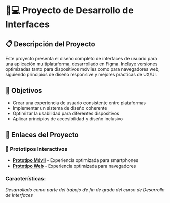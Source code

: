 # 📱💻 Proyecto de Desarrollo de Interfaces

## 📋 Descripción del Proyecto
Este proyecto presenta el diseño completo de interfaces de usuario para una aplicación multiplataforma, desarrollado en Figma. Incluye versiones optimizadas tanto para dispositivos móviles como para navegadores web, siguiendo principios de diseño responsive y mejores prácticas de UX/UI.

## 🎯 Objetivos

- Crear una experiencia de usuario consistente entre plataformas
- Implementar un sistema de diseño coherente
- Optimizar la usabilidad para diferentes dispositivos
- Aplicar principios de accesibilidad y diseño inclusivo

## 🔗 Enlaces del Proyecto

### 📱 Prototipos Interactivos
- **[Prototipo Móvil](https://www.figma.com/proto/BT5rwXGzcTNyv1cKjl7Ygc/StayOn-TFG?t=ZqZMVV1ElIkDZKui-0&scaling=scale-down&content-scaling=fixed&page-id=0%3A1&node-id=34-20&starting-point-node-id=34%3A20)** - Experiencia optimizada para smartphones
- **[Prototipo Web](https://www.figma.com/proto/BT5rwXGzcTNyv1cKjl7Ygc/StayOn-TFG?node-id=132-1132&p=f&t=ZqZMVV1ElIkDZKui-0&scaling=scale-down&content-scaling=fixed&page-id=124%3A97&starting-point-node-id=132%3A1132)** - Experiencia optimizada para navegadores

### Características:

*Desarrollado como parte del trabajo de fin de grado del curso de Desarrollo de Interfaces*
